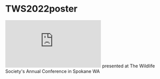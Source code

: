 # TWS2022poster
![Poster](https://github.com/k-beatty/TWS2022poster/blob/main/Poster_TWS_final.pdf) presented at The Wildlife Society's Annual Conference in Spokane WA
